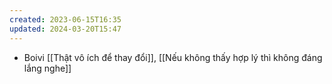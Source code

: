 ```yaml
---
created: 2023-06-15T16:35
updated: 2024-03-20T15:47
---
```

- Boivi [[Thật vô ích để thay đổi]], [[Nếu không thấy hợp lý thì không đáng lắng nghe]]